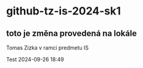 # github-tz-is-2024-sk1

## toto je změna provedená na lokále

Tomas Zizka
v ramci predmetu IS

Test 2024-09-26 18:49